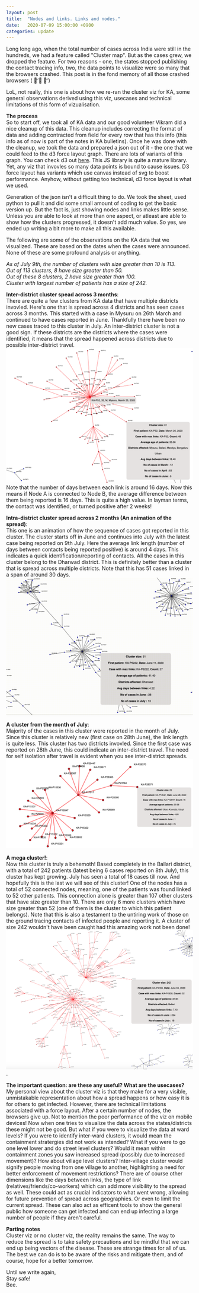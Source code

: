 ```yaml
---
layout: post
title:  "Nodes and links. Links and nodes."
date:   2020-07-09 15:00:00 +0900
categories: update
---
```


Long long ago, when the total number of cases across India were still in the hundreds, we had a feature called "Cluster map". But as the cases grew, we dropped the feature. For two reasons - one, the states stopped publishing the contact tracing info, two, the data points to visualize were so many that the browsers crashed. This post is in the fond memory of all those crashed browsers ( ཀ͝ ∧ ཀ͝ )   

LoL, not really, this one is about how we re-ran the cluster viz for KA, some general observations derived using this viz, usecases and technical limitations of this form of vizualisation.  

**The process**  
So to start off, we took all of KA data and our good volunteer Vikram did a nice cleanup of this data. This cleanup includes correcting the format of data and adding contracted from field for every row that has this info (this info as of now is part of the notes in KA bulletins). Once he was done with the cleanup, we took the data and prepared a json out of it - the one that we could feed to the d3 force layout graph. There are lots of variants of this graph. You can check d3 out [here](https://github.com/d3/d3/wiki/Gallery). This JS library is quite a mature library. Yet, any viz that invovles so many data points is bound to cause issues. D3 force layout has variants which use canvas instead of svg to boost performance. Anyhow, without getting too technical, d3 force layout is what we used.

Generation of the json isn't a difficult thing to do. We took the sheet, used python to pull it and did some small amount of coding to get the basic version up. But the fact is, just showing nodes and links makes little sense. Unless you are able to look at more than one aspect, or atleast are able to show how the clusters progressed, it doesn't add much value. So yes, we ended up writing a bit more to make all this available.

The following are some of the observations on the KA data that we visualized. These are based on the dates when the cases were announced. None of these are some profound analysis or anything.    

_As of July 9th, the number of clusters with size greater than 10 is 113.  
Out of 113 clusters, 8 have size greater than 50.  
Out of these 8 clusters, 2 have size greater than 100.  
Cluster with largest number of patients has a size of 242._

**Inter-district cluster spead across 3 months**:  
There are quite a few clusters from KA data that have multiple districts invovled. Here's one that is spread across 4 districts and has seen cases across 3 months. This started with a case in Mysuru on 26th March and continued to have cases reported in June. Thankfully there have been no new cases traced to this cluster in July. An inter-district cluster is not a good sign. If these districts are the districts where the cases were identified, it means that the spread happened across districts due to possible inter-district travel.
![Inter-district cluster](/assets/images/cluster1.png)
Note that the number of days between each link is around 16 days. Now this means if Node A is connected to Node B, the average difference between them being reported is 16 days. This is quite a high value. In layman terms, the contact was identified, or turned positive after 2 weeks!



**Intra-district cluster spread across 2 months (An animation of the spread)**:  
This one is an animation of how the sequence of cases got reported in this cluster. The cluster starts off in June and continues into July with the latest case being reported on 9th July. Here the average link length (number of days between contacts being reported positive) is around 4 days. This indicates a quick identification/reporting of contacts. All the cases in this cluster belong to the Dharwad district. This is definitely better than a cluster that is spread across multiple districts. Note that this has 51 cases linked in a span of around 30 days. 
![Intra-district cluster, a timeline](/assets/images/cluster2.gif)


**A cluster from the month of July**:  
Majority of the cases in this cluster were reported in the month of July. Since this cluster is relatively new (first case on 28th June), the link length is quite less. This cluster has two districts invovled. Since the first case was reported on 28th June, this could indicate an inter-district travel. The need for self isolation after travel is evident when you see inter-district spreads. 
![Intra-district cluster, a timeline](/assets/images/cluster3.png)


**A mega cluster!**:  
Now this cluster is truly a behemoth! Based completely in the Ballari district, with a total of 242 patients (latest being 6 cases reported on 8th July), this cluster has kept growing. July has seen a total of 18 cases till now. And hopefully this is the last we will see of this cluster! One of the nodes has a total of 52 connected nodes, meaning, one of the patients was found linked to 52 other patients. This connection alone is greater than 107 other clusters that have size greater than 10. There are only 6 more clusters which have size greater than 52 (one of them is the cluster to which this patient belongs). Note that this is also a testament to the untiring work of those on the ground tracing contacts of infected people and reporting it. A cluster of size 242 wouldn't have been caught had this amazing work not been done!
![Mega cluster](/assets/images/cluster4-1.png) 
.


**The important question: are these any useful? What are the usecases?**  
My personal view about the cluster viz is that they make for a very visible, unmistakable representation about how a spread happens or how easy it is for others to get infected. However, there are technical limitations associated with a force layout. After a certain number of nodes, the browsers give up. Not to mention the poor performance of the viz on mobile devices! Now when one tries to visualize the data across the states/districts these might not be good. But what if you were to visualize the data at ward levels? If you were to identify inter-ward clusters, it would mean the containment stratergies did not work as intended? What if you were to go one level lower and do street level clusters? Would it mean within containment zones you saw increased spread (possibly due to increased movement)? How about village level clusters? Inter-village cluster would signify people moving from one village to another, highlighting a need for better enforcement of movement restrictions? There are of course other dimensions like the days between links, the type of link (relatives/friends/co-workers) which can add more visibility to the spread as well. These could act as crucial indicators to what went wrong, allowing for future prevention of spread across geographies. Or even to limit the current spread. These can also act as efficent tools to show the general public how someone can get infected and can end up infecting a large number of people if they aren't careful. 

**Parting notes**  
Cluster viz or no cluster viz, the reality remains the same. The way to reduce the spread is to take safety precautions and be mindful that we can end up being vectors of the disease. These are strange times for all of us. The best we can do is to be aware of the risks and mitigate them, and of course, hope for a better tomorrow.

Until we write again,  
Stay safe!  
Bee.
